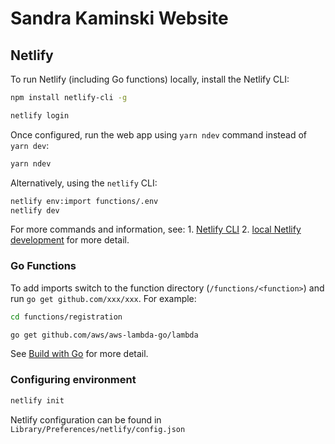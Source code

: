 # Sandra Kaminski Website

## Netlify

To run Netlify (including Go functions) locally, install the Netlify CLI:

```bash
npm install netlify-cli -g

netlify login
```

Once configured, run the web app using `yarn ndev` command instead of `yarn dev`:

```bash
yarn ndev
```

Alternatively, using the `netlify` CLI:

```bash
netlify env:import functions/.env
netlify dev
```

For more commands and information, see:
    1. [Netlify CLI](https://cli.netlify.com/commands)
    2. [local Netlify development](https://docs.netlify.com/cli/get-started/#run-a-local-development-environment) for more detail.

### Go Functions

To add imports switch to the function directory (`/functions/<function>`) and run `go get github.com/xxx/xxx`. For example:

```bash
cd functions/registration

go get github.com/aws/aws-lambda-go/lambda
```

See [Build with Go](https://docs.netlify.com/functions/build-with-go/) for more detail.

### Configuring environment

```bash
netlify init
```

Netlify configuration can be found in `Library/Preferences/netlify/config.json`